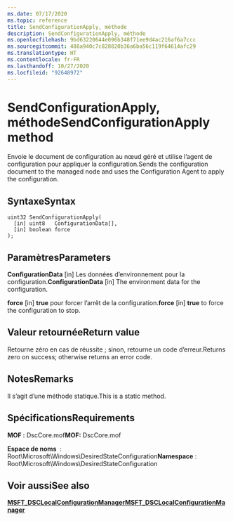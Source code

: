 ```yaml
---
ms.date: 07/17/2020
ms.topic: reference
title: SendConfigurationApply, méthode
description: SendConfigurationApply, méthode
ms.openlocfilehash: 9bd63220644e096b348f71ee9d4ac216af6a7ccc
ms.sourcegitcommit: 488a940c7c828820b36a6ba56c119f64614afc29
ms.translationtype: HT
ms.contentlocale: fr-FR
ms.lasthandoff: 10/27/2020
ms.locfileid: "92648972"
---
```

# <a name="sendconfigurationapply-method"></a><span data-ttu-id="86e58-103">SendConfigurationApply, méthode</span><span class="sxs-lookup"><span data-stu-id="86e58-103">SendConfigurationApply method</span></span>

<span data-ttu-id="86e58-104">Envoie le document de configuration au nœud géré et utilise l’agent de configuration pour appliquer la configuration.</span><span class="sxs-lookup"><span data-stu-id="86e58-104">Sends the configuration document to the managed node and uses the Configuration Agent to apply the configuration.</span></span>

## <a name="syntax"></a><span data-ttu-id="86e58-105">Syntaxe</span><span class="sxs-lookup"><span data-stu-id="86e58-105">Syntax</span></span>

```mof
uint32 SendConfigurationApply(
  [in] uint8   ConfigurationData[],
  [in] boolean force
);
```

## <a name="parameters"></a><span data-ttu-id="86e58-106">Paramètres</span><span class="sxs-lookup"><span data-stu-id="86e58-106">Parameters</span></span>

<span data-ttu-id="86e58-107">**ConfigurationData** \[in\] Les données d’environnement pour la configuration.</span><span class="sxs-lookup"><span data-stu-id="86e58-107">**ConfigurationData** \[in\] The environment data for the configuration.</span></span>

<span data-ttu-id="86e58-108">**force** \[in\] **true** pour forcer l’arrêt de la configuration.</span><span class="sxs-lookup"><span data-stu-id="86e58-108">**force** \[in\] **true** to force the configuration to stop.</span></span>

## <a name="return-value"></a><span data-ttu-id="86e58-109">Valeur retournée</span><span class="sxs-lookup"><span data-stu-id="86e58-109">Return value</span></span>

<span data-ttu-id="86e58-110">Retourne zéro en cas de réussite ; sinon, retourne un code d’erreur.</span><span class="sxs-lookup"><span data-stu-id="86e58-110">Returns zero on success; otherwise returns an error code.</span></span>

## <a name="remarks"></a><span data-ttu-id="86e58-111">Notes</span><span class="sxs-lookup"><span data-stu-id="86e58-111">Remarks</span></span>

<span data-ttu-id="86e58-112">Il s’agit d’une méthode statique.</span><span class="sxs-lookup"><span data-stu-id="86e58-112">This is a static method.</span></span>

## <a name="requirements"></a><span data-ttu-id="86e58-113">Spécifications</span><span class="sxs-lookup"><span data-stu-id="86e58-113">Requirements</span></span>

<span data-ttu-id="86e58-114">**MOF :** DscCore.mof</span><span class="sxs-lookup"><span data-stu-id="86e58-114">**MOF:** DscCore.mof</span></span>

<span data-ttu-id="86e58-115">**Espace de noms**  : Root\Microsoft\Windows\DesiredStateConfiguration</span><span class="sxs-lookup"><span data-stu-id="86e58-115">**Namespace** : Root\Microsoft\Windows\DesiredStateConfiguration</span></span>

## <a name="see-also"></a><span data-ttu-id="86e58-116">Voir aussi</span><span class="sxs-lookup"><span data-stu-id="86e58-116">See also</span></span>

[<span data-ttu-id="86e58-117">**MSFT_DSCLocalConfigurationManager**</span><span class="sxs-lookup"><span data-stu-id="86e58-117">**MSFT_DSCLocalConfigurationManager**</span></span>](msft-dsclocalconfigurationmanager.md)

